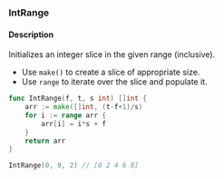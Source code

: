 ### IntRange

#### Description

Initializes an integer slice in the given range (inclusive).

- Use `make()` to create a slice of appropriate size.
- Use `range` to iterate over the slice and populate it.

```go
func IntRange(f, t, s int) []int {
	arr := make([]int, (t-f+1)/s)
	for i := range arr {
		arr[i] = i*s + f
	}
	return arr
}
```

```go
IntRange(0, 9, 2) // [0 2 4 6 8]
```

